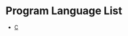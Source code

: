# Program Language List
- [C](https://github.com/ondacloud/Program_Language/tree/main/c)
<!-- - [Java](https://github.com/ondacloud/Program_Language/tree/main/java) -->
<!-- - [Python](https://github.com/ondacloud/Program_Language/tree/main/python) -->